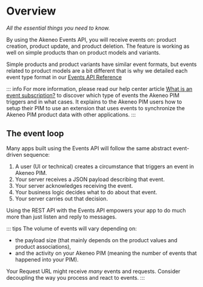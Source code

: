 # Overview

_All the essential things you need to know._

By using the Akeneo Events API, you will receive events on: product creation, product update, and product deletion. 
The feature is working as well on simple products than on product models and variants.

Simple products and product variants have similar event formats, but events related to product models are a bit different that is why we detailed each event type format in our [Events API Reference](../events-reference/events-reference-serenity/product-models.html)

::: info 
For more information, please read our help center article [What is an event subscription?](https://help.akeneo.com/pim/serenity/articles/what-is-an-event-subscription.html) to discover which type of events the Akeneo PIM triggers and in what cases. 
It explains to the Akeneo PIM users how to setup their PIM to use an extension that uses events to synchronize the Akeneo PIM product data with other applications. 
::: 

## The event loop

Many apps built using the Events API will follow the same abstract event-driven sequence:

1. A user (UI or technical) creates a circumstance that triggers an event in Akeneo PIM.
2. Your server receives a JSON payload describing that event.
3. Your server acknowledges receiving the event.
4. Your business logic decides what to do about that event.
5. Your server carries out that decision.

Using the REST API with the Events API empowers your app to do much more than just listen and reply to messages.

::: tips
The volume of events will vary depending on:
- the payload size (that mainly depends on the product values and product associations),
- and the activity on your Akeneo PIM (meaning the number of events that happened into your PIM).

Your Request URL might receive *many* events and requests. Consider decoupling the way you process and react to events.
:::
